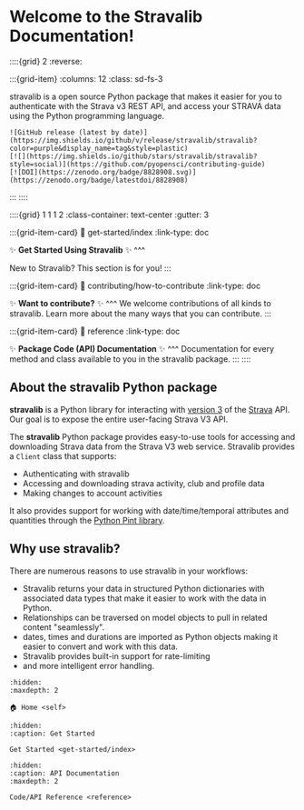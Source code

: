 # Welcome to the Stravalib Documentation!

::::{grid} 2
:reverse:

:::{grid-item}
:columns: 12
:class: sd-fs-3

stravalib is a open source Python package that makes it easier for you to authenticate
with the Strava v3 REST API, and access your STRAVA data using
the Python programming language.

```{only} html
![GitHub release (latest by date)](https://img.shields.io/github/v/release/stravalib/stravalib?color=purple&display_name=tag&style=plastic)
[![](https://img.shields.io/github/stars/stravalib/stravalib?style=social)](https://github.com/pyopensci/contributing-guide)
[![DOI](https://zenodo.org/badge/8828908.svg)](https://zenodo.org/badge/latestdoi/8828908)

```
:::
::::

::::{grid} 1 1 1 2
:class-container: text-center
:gutter: 3

:::{grid-item-card}
:link: get-started/index
:link-type: doc

✨ **Get Started Using Stravalib** ✨
^^^

New to Stravalib? This section is for you!
:::

:::{grid-item-card}
:link: contributing/how-to-contribute
:link-type: doc

✨ **Want to contribute?** ✨
^^^
We welcome contributions of all kinds to stravalib. Learn more about the many
ways that you can contribute.
:::

:::{grid-item-card}
:link: reference
:link-type: doc

✨ **Package Code (API) Documentation** ✨
^^^
Documentation for every method and class available to you
in the stravalib package.
:::
::::

## About the stravalib Python package

**stravalib** is a Python library for interacting with
[version 3](https://developers.strava.com/docs/reference/) of the
[Strava](https://www.strava.com) API. Our goal is to expose the entire user-facing
Strava V3 API.

The **stravalib** Python package provides easy-to-use tools for accessing and
downloading Strava data from the Strava V3 web service. Stravalib provides a
`Client` class that supports:

* Authenticating with stravalib
* Accessing and downloading strava activity, club and profile data
* Making changes to account activities

It also provides support for working with date/time/temporal attributes
and quantities through the [Python Pint library](https://pypi.org/project/Pint/).

## Why use stravalib?

There are numerous reasons to use stravalib in your workflows:

* Stravalib returns your data in structured Python dictionaries with associated data types that make it easier to work with the data in Python.
* Relationships can be traversed on model objects to pull in related content "seamlessly".
* dates, times and durations are imported as Python objects making it easier to convert and work with this data.
* Stravalib provides built-in support for rate-limiting
*  and more intelligent error handling.


```{toctree}
:hidden:
:maxdepth: 2

🏠 Home <self>
```

```{toctree}
:hidden:
:caption: Get Started

Get Started <get-started/index>

```

```{toctree}
:hidden:
:caption: API Documentation
:maxdepth: 2

Code/API Reference <reference>
```
